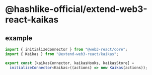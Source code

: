 # @hashlike-official/extend-web3-react-kaikas

## example

```typescript
import { initializeConnector } from "@web3-react/core";
import { Kaikas } from "@extend-web3-react/kaikas";

export const [kaikasConnector, kaikasHooks, kaikasStore] =
  initializeConnector<Kaikas>((actions) => new Kaikas(actions));

```
